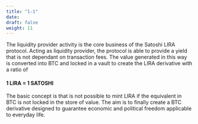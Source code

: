```yaml
---
title: "1-1"
date:
draft: false
weight: 11
---
```


The liquidity provider activity is the core business of the Satoshi LIRA protocol.
Acting as liquidity provider, the protocol is able to provide a yield that is not dependant on transaction fees.
The value generated in this way is converted into BTC and locked in a vault to create the LIRA derivative with a ratio of
<h4>1 LIRA = 1 SATOSHI</h4>


The basic concept is that is not possible to mint LIRA if the equivalent in BTC is not locked in the store of value.
The aim is to finally create a BTC derivative designed to guarantee economic and political freedom applicable to everyday life.